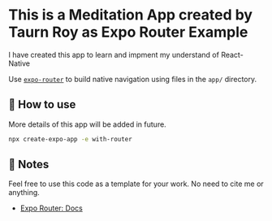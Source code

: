 # This is a Meditation App created by Taurn Roy as Expo Router Example

I have created this app to learn and impment my understand of React-Native

Use [`expo-router`](https://docs.expo.dev/router/introduction/) to build native navigation using files in the `app/` directory.

## 🚀 How to use

More details of this app will be added in future.

```sh
npx create-expo-app -e with-router
```

## 📝 Notes

Feel free to use this code as a template for your work. No need to cite me or anything.


- [Expo Router: Docs](https://docs.expo.dev/router/introduction/)
